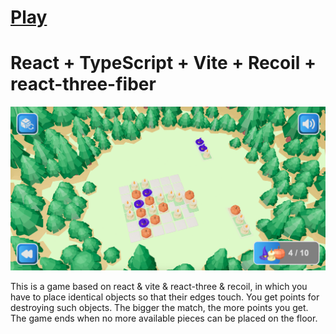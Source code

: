 # [Play](https://koraus.github.io/connect-colors/)
# React + TypeScript + Vite + Recoil + react-three-fiber

![Game screenhot](./game-screenshot.jpg "Cover")

This is a game based on react & vite & react-three & recoil, in which you have to place identical objects so that their edges touch. You get points for destroying such objects. The bigger the match, the more points you get. The game ends when no more available pieces can be placed on the floor.

